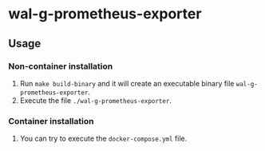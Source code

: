 # wal-g-prometheus-exporter

## Usage

### Non-container installation

1. Run `make build-binary` and it will create an executable binary file `wal-g-prometheus-exporter`.
2. Execute the file `./wal-g-prometheus-exporter`.

### Container installation

1. You can try to execute the `docker-compose.yml` file.

